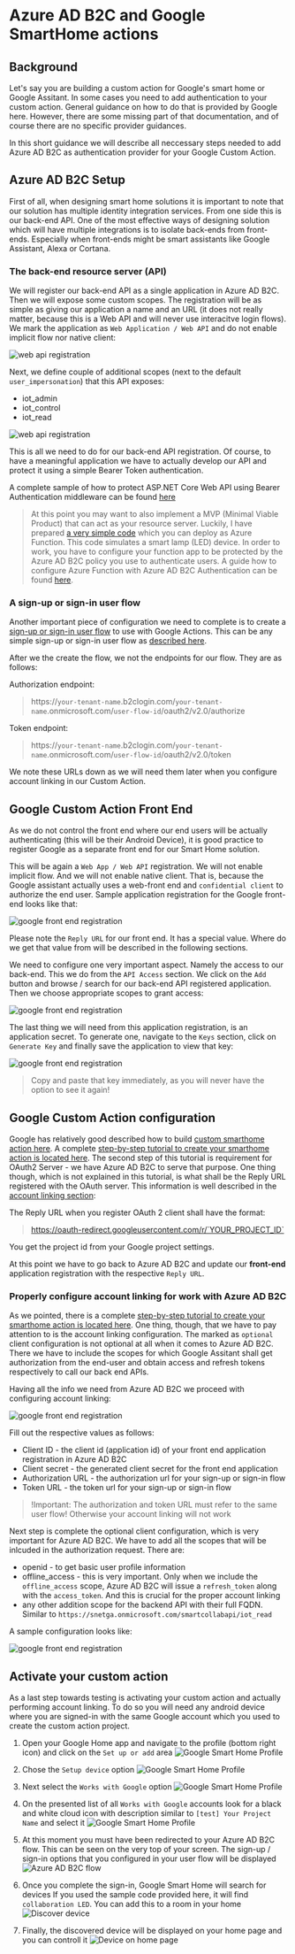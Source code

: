 # Azure AD B2C and Google SmartHome actions
## Background
Let's say you are building a custom action for Google's smart home or Google Assitant. In some cases you need to add authentication
to your custom action. General guidance on how to do that is provided by Google here. However, there are some missing part of that documentation, and of course there are no specific provider guidances.

In this short guidance we will describe all neccessary steps needed to add Azure AD B2C as authentication provider for your Google Custom Action.

## Azure AD B2C Setup
First of all, when designing smart home solutions it is important to note that our solution has multiple identity integration services.
From one side this is our back-end API. One of the most effective ways of designing solution which will have multiple 
integrations is to isolate back-ends from front-ends. 
Especially when front-ends might be smart assistants like Google Assistant, Alexa or Cortana. 

### The back-end resource server (API)
We will register our back-end API as a single application in Azure AD B2C. Then we will expose some custom scopes. 
The registration will be as simple as giving our application a name and an URL (it does not really matter, because 
this is a Web API and will never use interacitve login flows). We mark the application as `Web Application / Web API` 
and do not enable implicit flow nor native client:

![web api registration](./img/b2c-app-reg-api-01.jpg "Web API registration")

Next, we define couple of additional scopes (next to the default `user_impersonation`) that this API exposes:

  * iot_admin
  * iot_control
  * iot_read

![web api registration](./img/b2c-app-reg-api-02.jpg "Web API Scopes")

This is all we need to do for our back-end API registration. Of course, to have a meaningful application we have to actually develop our API and protect it using a simple Bearer Token authentication.

A complete sample of how to protect ASP.NET Core Web API using Bearer Authentication middleware can be found [here](https://github.com/Azure-Samples/active-directory-b2c-dotnetcore-webapi)

> At this point you may want to also implement a MVP (Minimal Viable Product) that can act as your resource server.
> Luckily, I have prepared [a very simple code](./azure-function/index.js) which you can deploy as Azure Function. 
> This code simulates a smart lamp (LED) device. In order to work, you have to configure your function app to be 
> protected by the Azure AD B2C policy you use to authenticate users. A guide how to configure Azure Function with 
> Azure AD B2C Authentication can be found [here](https://blogs.msdn.microsoft.com/hmahrt/2017/03/07/azure-active-directory-b2c-and-azure-functions/).

### A sign-up or sign-in user flow
Another important piece of configuration we need to complete is to create a [sign-up or sign-in user flow](https://docs.microsoft.com/en-us/azure/active-directory-b2c/active-directory-b2c-reference-policies) to use with Google Actions.
This can be any simple sign-up or sign-in user flow as [described here](https://docs.microsoft.com/en-us/azure/active-directory-b2c/tutorial-create-user-flows). 

After we the create the flow, we not the endpoints for our flow. They are as follows:

Authorization endpoint:

 > https://`your-tenant-name`.b2clogin.com/`your-tenant-name`.onmicrosoft.com/`user-flow-id`/oauth2/v2.0/authorize

 Token endpoint:

  > https://`your-tenant-name`.b2clogin.com/`your-tenant-name`.onmicrosoft.com/`user-flow-id`/oauth2/v2.0/token

We note these URLs down as we will need them later when you configure account linking in our Custom Action.

## Google Custom Action Front End
As we do not control the front end where our end users will be 
actually authenticating (this will be their Android Device), it is 
good practice to register Google as a separate front end for our 
Smart Home solution.

This will be again a `Web App / Web API` registration. We will not enable implicit flow. 
And we will not enable native client. 
That is, because the Google assistant actually uses a web-front end 
and `confidential client` to authorize the end user. 
Sample application registration for the Google front-end looks like that:

![google front end registration](./img/b2c-app-reg-gfe-01.jpg "Google Front End")

Please note the `Reply URL` for our front end. It has a special value. 
Where do we get that value from will be described in the following sections.

We need to configure one very important aspect. Namely the access to our back-end. 
This we do from the `API Access` section. We click on the `Add` button and 
browse / search for our back-end API registered application. 
Then we choose appropriate scopes to grant access:

![google front end registration](./img/b2c-app-reg-gfe-02.jpg "Google Front End")

The last thing we will need from this application registration, is
an application secret. To generate one, navigate to the `Keys` section,
click on `Generate Key` and finally save the application to view that key:

![google front end registration](./img/b2c-app-reg-gfe-03.jpg "Google Front End")

 > Copy and paste that key immediately, as you will never have the option to see it again!

## Google Custom Action configuration
Google has relatively good described how to build [custom smarthome action here](https://developers.google.com/actions/smarthome/). 
A complete [step-by-step tutorial to create your smarthome action is located here](https://developers.google.com/actions/smarthome/develop/create). 
The second step of this tutorial is requirement for OAuth2 Server - we have Azure AD B2C to serve that purpose. One thing though, which is not explained in this tutorial, is what shall be the Reply URL registered with the OAuth server. This information is well described in the [account linking section](https://developers.google.com/actions/identity/oauth2?oauth=code):

The Reply URL when you register OAuth 2 client shall have the format: 
 > https://oauth-redirect.googleusercontent.com/r/`YOUR_PROJECT_ID`

You get the project id from your Google project settings.

At this point we have to go back to Azure AD B2C and update our **front-end** application registration with the respective `Reply URL`.

### Properly configure account linking for work with Azure AD B2C
As we pointed, there is a complete [step-by-step tutorial to create your smarthome action is located here](https://developers.google.com/actions/smarthome/develop/create). 
One thing, though, that we have to pay attention to is the account linking configuration. The marked as `optional` client configuration is not optional at all when it comes to Azure AD B2C. 
There we have to include the scopes for which Google Assitant shall get authorization from the end-user and obtain access and refresh tokens respectively to call our back end APIs.

Having all the info we need from Azure AD B2C we proceed with configuring account linking:

![google front end registration](./img/google-custom-action.jpg "Google Front End")

Fill out the respective values as follows:

 * Client ID - the client id (application id) of your front end application registration in Azure AD B2C
 * Client secret - the generated client secret for the front end application
 * Authorization URL - the authorization url for your sign-up or sign-in flow
 * Token URL - the token url for your sign-up or sign-in flow

 > !Important: The authorization and token URL must refer to the same user flow! Otherwise your account linking will not work

Next step is complete the optional client configuration, which is very important for Azure AD B2C.
We have to add all the scopes that will be inlcuded in the authorization request. There are:

 * openid - to get basic user profile information
 * offline_access - this is very important. Only when we include the `offline_access` scope, Azure AD B2C will issue a `refresh_token` along with the `access_token`. And this is crucial for the proper account linking
 * any other addition scope for the backend API with their full FQDN. Similar to `https://snetga.onmicrosoft.com/smartcollabapi/iot_read`

A sample configuration looks like:

 ![google front end registration](./img/google-custom-action-scopes.jpg "Google Front End")

## Activate your custom action
As a last step towards testing is activating your custom action and actually performing account linking.
To do so you will need any android device where you are signed-in with the same Google account which you used to create the custom action project.

 1. Open your Google Home app and navigate to the profile (bottom right icon) and click on the `Set up or add` area
 ![Google Smart Home Profile](./img/gsm-01-profile.jpg "Google Smart Home Profile")


 2. Chose the `Setup device` option
 ![Google Smart Home Profile](./img/gsm-02-setup.jpg "Setup device")


 3. Next select the `Works with Google` option
 ![Google Smart Home Profile](./img/gsm-03-workswith.jpg "Choose works with google")


 4. On the presented list of all `Works with Google` accounts look for a black and white cloud icon 
 with description similar to `[test] Your Project Name` and select it
 ![Google Smart Home Profile](./img/gsm-04-test.jpg "Look for [test] project name")


 5. At this moment you must have been redirected to your Azure AD B2C flow. This can be seen on the very top of your screen. The sign-up / sign-in options that you configured in your user flow will be displayed 
 ![Azure AD B2C flow](./img/gsm-05-b2clogin.jpg "Azure AD B2C sign-up or sign-in flow")


 6. Once you complete the sign-in, Google Smart Home will search for devices
 If you used the sample code provided here, it will find `collaboration LED`. You can add this to a room in your home
![Discover device](./img/gsm-06-smart-device.jpg "Discover device")


 7. Finally, the discovered device will be displayed on your home page and you can controll it 
![Device on home page](./img/gsm-07-smart-device.jpg "Device on home page of Google Home")